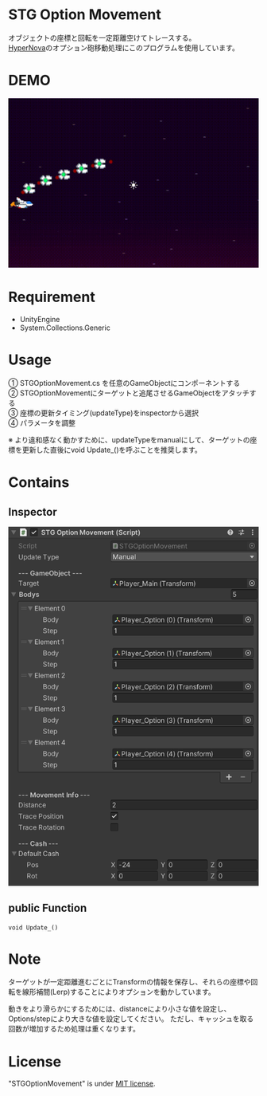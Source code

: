 # STG Option Movement

オブジェクトの座標と回転を一定距離空けてトレースする。\
[HyperNova](https://kuritaro1122.github.io/HyperNova-Web/)のオプション砲移動処理にこのプログラムを使用しています。

# DEMO
![gif](/img/demo.gif)

# Requirement

* UnityEngine
* System.Collections.Generic

# Usage

① STGOptionMovement.cs を任意のGameObjectにコンポーネントする\
② STGOptionMovementにターゲットと追尾させるGameObjectをアタッチする\
③ 座標の更新タイミング(updateType)をinspectorから選択\
④ パラメータを調整

※ より違和感なく動かすために、updateTypeをmanualにして、ターゲットの座標を更新した直後にvoid Update_()を呼ぶことを推奨します。

# Contains

## Inspector

![image](/img/inspectorView.png)

## public Function
```
void Update_()
```


# Note

ターゲットが一定距離進むごとにTransformの情報を保存し、それらの座標や回転を線形補間(Lerp)することによりオプションを動かしています。

動きをより滑らかにするためには、distanceにより小さな値を設定し、Options/stepにより大きな値を設定してください。
ただし、キャッシュを取る回数が増加するため処理は重くなります。

# License

"STGOptionMovement" is under [MIT license](https://en.wikipedia.org/wiki/MIT_License).
